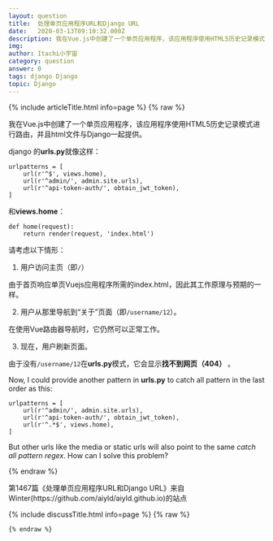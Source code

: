 ```yaml
---
layout: question
title:  处理单页应用程序URL和Django URL
date:   2020-03-13T09:10:32.000Z
description: 我在Vue.js中创建了一个单页应用程序，该应用程序使用HTML5历史记录模式进行路由，并且html文件与Django一起提供。django 的url...
img: 
author: Itachi小宇宙
category: question
answer: 0
tags: django Django
topic: Django
---
```

<div class="article-root">
  <div class="article">
    {% include articleTitle.html info=page %}
    {% raw %}
    <div class="article-content"><p><font style="vertical-align: inherit;"><font style="vertical-align: inherit;">我在Vue.js中创建了一个单页应用程序，该应用程序使用HTML5历史记录模式进行路由，并且html文件与Django一起提供。</font></font></p>

<p><font style="vertical-align: inherit;"><font style="vertical-align: inherit;">django </font><font style="vertical-align: inherit;">的</font></font><strong><font style="vertical-align: inherit;"><font style="vertical-align: inherit;">urls.py</font></font></strong><font style="vertical-align: inherit;"><font style="vertical-align: inherit;">就像这样：</font></font></p>

<pre><code>urlpatterns = [<font></font>
    url(r'^$', views.home),<font></font>
    url(r'^admin/', admin.site.urls),<font></font>
    url(r'^api-token-auth/', obtain_jwt_token),<font></font>
]<font></font>
</code></pre>

<p><font style="vertical-align: inherit;"><font style="vertical-align: inherit;">和</font></font><strong><font style="vertical-align: inherit;"><font style="vertical-align: inherit;">views.home</font></font></strong><font style="vertical-align: inherit;"><font style="vertical-align: inherit;">：</font></font></p>

<pre><code>def home(request):<font></font>
    return render(request, 'index.html')<font></font>
</code></pre>

<p><font style="vertical-align: inherit;"><font style="vertical-align: inherit;">请考虑以下情形：</font></font></p>

<ol>
<li><font style="vertical-align: inherit;"><font style="vertical-align: inherit;">用户访问主页（即</font></font><code>/</code><font style="vertical-align: inherit;"><font style="vertical-align: inherit;">）</font></font></li>
</ol>

<p><font style="vertical-align: inherit;"><font style="vertical-align: inherit;">由于首页响应单页Vuejs应用程序所需的index.html，因此其工作原理与预期的一样。</font></font></p>

<ol start="2">
<li><font style="vertical-align: inherit;"><font style="vertical-align: inherit;">用户从那里导航到“关于”页面（即</font></font><code>/username/12</code><font style="vertical-align: inherit;"><font style="vertical-align: inherit;">）。</font></font></li>
</ol>

<p><font style="vertical-align: inherit;"><font style="vertical-align: inherit;">在使用Vue路由器导航时，它仍然可以正常工作。</font></font></p>

<ol start="3">
<li><font style="vertical-align: inherit;"><font style="vertical-align: inherit;">现在，用户刷新页面。</font></font></li>
</ol>

<p><font style="vertical-align: inherit;"><font style="vertical-align: inherit;">由于没有</font></font><code>/username/12</code><font style="vertical-align: inherit;"><font style="vertical-align: inherit;">在</font></font><strong><font style="vertical-align: inherit;"><font style="vertical-align: inherit;">urls.py</font></font></strong><font style="vertical-align: inherit;"><font style="vertical-align: inherit;">模式，它会显示</font></font><strong><font style="vertical-align: inherit;"><font style="vertical-align: inherit;">找不到网页（404） </font></font></strong><font style="vertical-align: inherit;"><font style="vertical-align: inherit;">。</font></font></p>

<p>Now, I could provide another pattern in <strong>urls.py</strong> to catch all pattern in the last order as this:</p>

<pre><code>urlpatterns = [<font></font>
    url(r'^admin/', admin.site.urls),<font></font>
    url(r'^api-token-auth/', obtain_jwt_token),<font></font>
    url(r'^.*$', views.home),<font></font>
]<font></font>
</code></pre>

<p>But other urls like the media or static urls will also point to the same <em>catch all pattern regex</em>. How can I solve this problem?</p></div>
    {% endraw %}
  </div>
  <p class="winter_mark">第1467篇《处理单页应用程序URL和Django URL》来自Winter(https://github.com/aiyld/aiyld.github.io)的站点</p>
  <div class="discuss-wrapper">
    {% include discussTitle.html info=page %}
    {% raw %}
    
    {% endraw %}
  </div>
<div>
